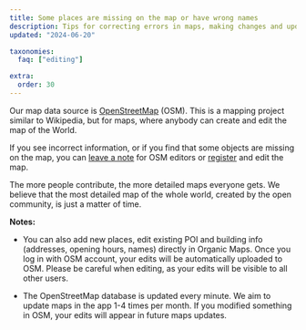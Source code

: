 ```yaml
---
title: Some places are missing on the map or have wrong names
description: Tips for correcting errors in maps, making changes and updates to objects directly in Organic Maps or through OpenStreetMap.org
updated: "2024-06-20"

taxonomies:
  faq: ["editing"]

extra:
  order: 30
---
```


Our map data source is [OpenStreetMap](https://welcome.openstreetmap.org) (OSM). This is a mapping project similar to Wikipedia, but for maps, where anybody can create and edit the map of the World.

If you see incorrect information, or if you find that some objects are missing on the map, you can [leave a note](https://www.openstreetmap.org/note/new) for OSM editors or [register](https://www.openstreetmap.org/user/new) and edit the map.

The more people contribute, the more detailed maps everyone gets. We believe that the most detailed map of the whole world, created by the open community, is just a matter of time.

**Notes:**

* You can also add new places, edit existing POI and building info (addresses, opening hours, names) directly in Organic Maps. Once you log in with OSM account, your edits will be automatically uploaded to OSM. Please be careful when editing, as your edits will be visible to all other users.

* The OpenStreetMap database is updated every minute. We aim to update maps in the app 1-4 times per month. If you modified something in OSM, your edits will appear in future maps updates.
